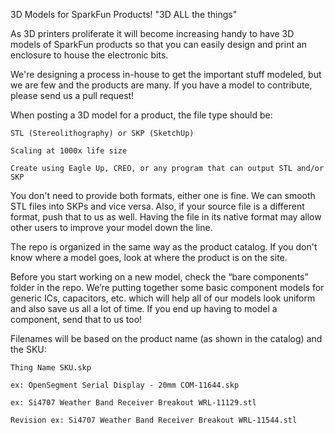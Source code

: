 3D Models for SparkFun Products! 
"3D ALL the things"

As 3D printers proliferate it will become increasing handy to have 3D models of SparkFun products so that you can easily design and print an enclosure to house the electronic bits.

We're designing a process in-house to get the important stuff modeled, but we are few and the products are many. If you have a model to contribute, please send us a pull request! 

When posting a 3D model for a product, the file type should be:

    STL (Stereolithography) or SKP (SketchUp)
    
    Scaling at 1000x life size

    Create using Eagle Up, CREO, or any program that can output STL and/or SKP

You don't need to provide both formats, either one is fine. We can smooth STL files into SKPs and vice versa. Also, if your source file is a different format, push that to us as well. Having the file in its native format may allow other users to improve your model down the line.

The repo is organized in the same way as the product catalog. If you don't know where a model goes, look at where the product is on the site. 

Before you start working on a new model, check the “bare components” folder in the repo. We’re putting together some basic component models for generic ICs, capacitors, etc. which will help all of our models look uniform and also save us all a lot of time. If you end up having to model a component, send that to us too!

Filenames will be based on the product name (as shown in the catalog) and the SKU:

    Thing Name SKU.skp

    ex: OpenSegment Serial Display - 20mm COM-11644.skp

    ex: Si4707 Weather Band Receiver Breakout WRL-11129.stl

    Revision ex: Si4707 Weather Band Receiver Breakout WRL-11544.stl
